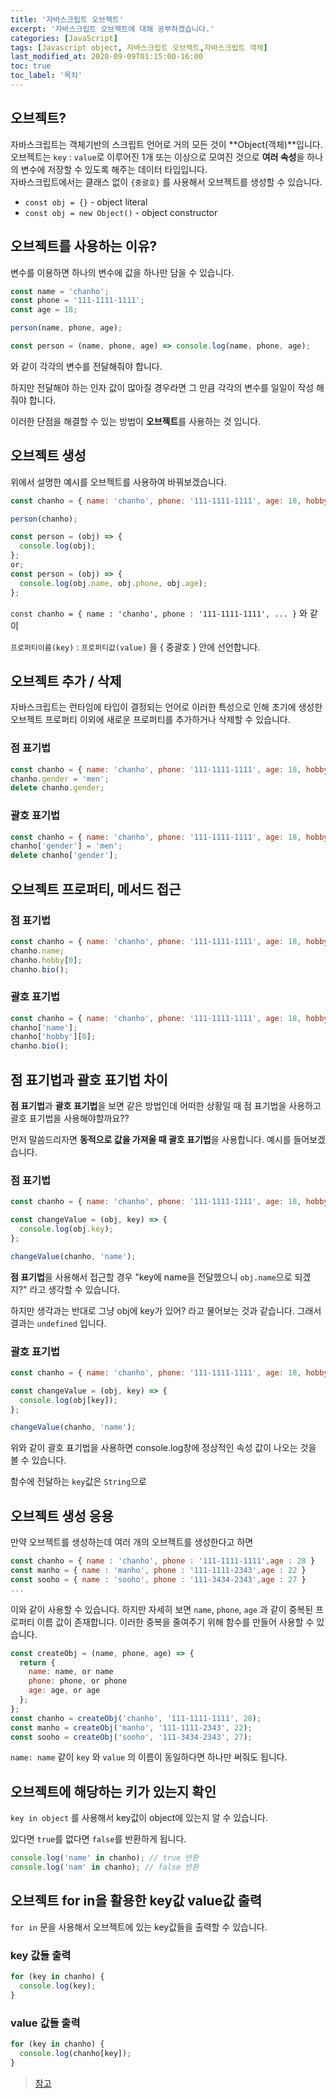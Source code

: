 ```yaml
---
title: '자바스크립트 오브젝트'
excerpt: '자바스크립트 오브젝트에 대해 공부하겠습니다.'
categories: [JavaScript]
tags: [Javascript object, 자바스크립트 오브젝트,자바스크립트 객체]
last_modified_at: 2020-09-09T01:15:00-16:00
toc: true
toc_label: '목차'
---
```


## 오브젝트?

자바스크립트는 객체기반의 스크립트 언어로 거의 모든 것이 **Object(객체)**입니다.
오브젝트는 `key` : `value`로 이루어진 1개 또는 이상으로 모여진 것으로 **여러 속성**을 하나의 변수에 저장할 수 있도록 해주는 데이터 타입입니다.<br>
자바스크립트에서는 클래스 없이 `{중괄호}` 를 사용해서 오브젝트를 생성할 수 있습니다.

- `const obj = {}` - object literal
- `const obj = new Object()` - object constructor

## 오브젝트를 사용하는 이유?

변수를 이용하면 하나의 변수에 값을 하나만 담을 수 있습니다.

```js
const name = 'chanho';
const phone = '111-1111-1111';
const age = 18;

person(name, phone, age);

const person = (name, phone, age) => console.log(name, phone, age);
```

와 같이 각각의 변수를 전달해줘야 합니다.

하지만 전달해야 하는 인자 값이 많아질 경우라면 그 만큼 각각의 변수를 일일이 작성 해줘야 합니다.

이러한 단점을 해결할 수 있는 방법이 **오브젝트**를 사용하는 것 입니다.

## 오브젝트 생성

위에서 설명한 예시를 오브젝트를 사용하여 바꿔보겠습니다.

```js
const chanho = { name: 'chanho', phone: '111-1111-1111', age: 18, hobby: ['soccer', 'music'] };

person(chanho);

const person = (obj) => {
  console.log(obj);
};
or;
const person = (obj) => {
  console.log(obj.name, obj.phone, obj.age);
};
```

`const chanho = { name : 'chanho', phone : '111-1111-1111', ... }` 와 같이

`프로퍼티이름(key)` : `프로퍼티값(value)` 을 { 중괄호 } 안에 선언합니다.

## 오브젝트 추가 / 삭제

자바스크립트는 런타임에 타입이 결정되는 언어로 이러한 특성으로 인해 초기에 생성한 오브젝트 프로퍼티 이외에 새로운 프로퍼티를 추가하거나 삭제할 수 있습니다.

### 점 표기법

```js
const chanho = { name: 'chanho', phone: '111-1111-1111', age: 18, hobby: ['soccer', 'music'] };
chanho.gender = 'men';
delete chanho.gender;
```

### 괄호 표기법

```js
const chanho = { name: 'chanho', phone: '111-1111-1111', age: 18, hobby: ['soccer', 'music'] };
chanho['gender'] = 'men';
delete chanho['gender'];
```

## 오브젝트 프로퍼티, 메서드 접근

### 점 표기법

```js
const chanho = { name: 'chanho', phone: '111-1111-1111', age: 18, hobby: ['soccer', 'music'] };
chanho.name;
chanho.hobby[0];
chanho.bio();
```

### 괄호 표기법

```js
const chanho = { name: 'chanho', phone: '111-1111-1111', age: 18, hobby: ['soccer', 'music'] };
chanho['name'];
chanho['hobby'][0];
chanho.bio();
```

## 점 표기법과 괄호 표기법 차이

**점 표기법**과 **괄호 표기법**을 보면 같은 방법인데 어떠한 상황일 때 점 표기법을 사용하고 괄호 표기법을 사용해야할까요??

먼저 말씀드리자면 **동적으로 값을 가져올 때 괄호 표기법**을 사용합니다. 예시를 들어보겠습니다.

### 점 표기법

```js
const chanho = { name: 'chanho', phone: '111-1111-1111', age: 18, hobby: ['soccer', 'music'] };

const changeValue = (obj, key) => {
  console.log(obj.key);
};

changeValue(chanho, 'name');
```

**점 표기법**을 사용해서 접근할 경우 "key에 name을 전달했으니 `obj.name`으로 되겠지?" 라고 생각할 수 있습니다.

하지만 생각과는 반대로 그냥 obj에 key가 있어? 라고 물어보는 것과 같습니다. 그래서 결과는 `undefined` 입니다.

### 괄호 표기법

```js
const chanho = { name: 'chanho', phone: '111-1111-1111', age: 18, hobby: ['soccer', 'music'] };

const changeValue = (obj, key) => {
  console.log(obj[key]);
};

changeValue(chanho, 'name');
```

위와 같이 괄호 표기법을 사용하면 console.log창에 정상적인 속성 값이 나오는 것을 볼 수 있습니다.

함수에 전달하는 `key`값은 `String`으로

## 오브젝트 생성 응용

만약 오브젝트를 생성하는데 여러 개의 오브젝트를 생성한다고 하면

```js
const chanho = { name : 'chanho', phone : '111-1111-1111',age : 28 }
const manho = { name : 'manho', phone : '111-1111-2343',age : 22 }
const sooho = { name : 'sooho', phone : '111-3434-2343',age : 27 }
...
```

이와 같이 사용할 수 있습니다. 하지만 자세히 보면 `name`, `phone`, `age` 과 같이 중복된 프로퍼티 이름 값이 존재합니다. 이러한 중복을 줄여주기 위해 함수를 만들어 사용할 수 있습니다.

```js
const createObj = (name, phone, age) => {
  return {
    name: name, or name
    phone: phone, or phone
    age: age, or age
  };
};
const chanho = createObj('chanho', '111-1111-1111', 28);
const manho = createObj('manho', '111-1111-2343', 22);
const sooho = createObj('sooho', '111-3434-2343', 27);
```

`name: name` 같이 `key` 와 `value` 의 이름이 동일하다면 하나만 써줘도 됩니다.

## 오브젝트에 해당하는 키가 있는지 확인

`key in object` 를 사용해서 key값이 object에 있는지 알 수 있습니다.

있다면 `true`를 없다면 `false`를 반환하게 됩니다.

```js
console.log('name' in chanho); // true 반환
console.log('nam' in chanho); // false 반환
```

## 오브젝트 for in을 활용한 key값 value값 출력

`for in` 문을 사용해서 오브젝트에 있는 key값들을 출력할 수 있습니다.

### key 값들 출력

```js
for (key in chanho) {
  console.log(key);
}
```

### value 값들 출력

```js
for (key in chanho) {
  console.log(chanho[key]);
}
```

> [참고](<[https://developer.mozilla.org/ko/docs/Learn/JavaScript/Objects/Basics](https://developer.mozilla.org/ko/docs/Learn/JavaScript/Objects/Basics)>)
